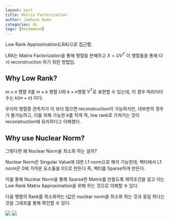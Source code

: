 ```yaml
---
layout: post
title: Matrix Factorization
author: Jaeheon Kwon
categories: Ai
tags: [Recommend]
---
```




Low Rank Approximation(LRA)으로 접근함.

LRA는 Matrix Factorization을 통해 행렬을 분해하고 $X = UV^T$ 이 행렬들을 통해 다시 reconstruction 하기 위한 방법임.



## Why Low Rank?

$m\times n$ 행렬 $X$를 $m\times k$ 행렬 $U$와 $k\times n$행렬 $V^T$로 표현할 수 있는데, 이 경우 파라미터 수는 $k(m+n)$ 이다.

우리의 행렬중 관측치가 이 보다 많으면 reconstruction이 가능하지만, 대부분의 경우가 불가능하고, 이를 위해 가능한 $k$를 작게 즉, low rank로 가져가는 것이 reconstruction에 유리하다고 이해했다. 

## Why use Nuclear Norm?

그렇다면 왜 Nuclear Norm을 최소화 하는 걸까?

Nuclear Norm은 Singular Value에 대한 L1 norm으로 해석 가능한데, 벡터에서 L1 norm은 0에 가까운 요소들을 0으로 만든다 즉, 벡터를 Sparse하게 만든다.

이를 통해 Nuclear Norm을 통해 Sparse한 Matrix를 만들도록 제약조건을 걸고 이는 Low Rank Matrix Approximation을 위해 하는 것으로 이해할 수 있다.

다음 행렬의 Rank를 최소화하는 t값은 nuclear norm을 최소화 하는 것과 동일 하다는 것을 그래프를 통해 확인할 수 있다.

<img src = "https://del-luna.github.io/images/mf/1.PNG">

<img src = "https://del-luna.github.io/images/mf/0.PNG">